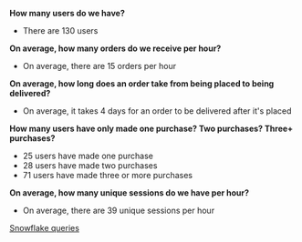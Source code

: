 **How many users do we have?**

* There are 130 users

**On average, how many orders do we receive per hour?**

* On average, there are 15 orders per hour

**On average, how long does an order take from being placed to being delivered?**

* On average, it takes 4 days for an order to be delivered after it's placed

**How many users have only made one purchase? Two purchases? Three+ purchases?**

* 25 users have made one purchase
* 28 users have made two purchases
* 71 users have made three or more purchases

**On average, how many unique sessions do we have per hour?**

* On average, there are 39 unique sessions per hour

[Snowflake queries](https://app.snowflake.com/us-east-1/ryb00700/w29Gb55pEkhg#query)